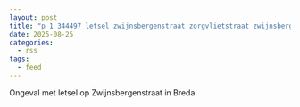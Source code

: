 ```yaml
---
layout: post
title: "p 1 344497 letsel zwijnsbergenstraat zorgvlietstraat zwijnsbergenstraat breda"
date: 2025-08-25
categories: 
  - rss
tags: 
  - feed
---
```


Ongeval met letsel op Zwijnsbergenstraat in Breda
